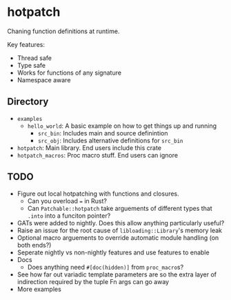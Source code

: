 # hotpatch

Chaning function definitions at runtime.

Key features:
- Thread safe
- Type safe
- Works for functions of any signature
- Namespace aware

## Directory
- `examples`
  - `hello_world`: A basic example on how to get things up and running
    - `src_bin`: Includes main and source definintion
    - `src_obj`: Includes alternative definitions for `src_bin`
- `hotpatch`: Main library. End users include this crate
- `hotpatch_macros`: Proc macro stuff. End users can ignore

## TODO
- Figure out local hotpatching with functions and closures.
  - Can you overload `=` in Rust?
  - Can `Patchable::hotpatch` take arguements of different types that `.into` into a funciton pointer?
- GATs were added to nightly. Does this allow anything particularly useful?
- Raise an issue for the root cause of `libloading::Library`'s memory leak
- Optional macro arguements to override automatic module handling (on both ends?)
- Seperate nightly vs non-nightly features and use features to enable
- Docs
  - Does anything need `#[doc(hidden)]` from `proc_macro`s?
- See how far out variadic template parameters are so the extra layer of indirection
  required by the tuple Fn args can go away
- More examples
